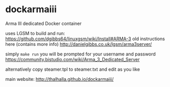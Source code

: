 # dockarmaiii
Arma III dedicated Docker container

uses LGSM to build and run:
https://github.com/dgibbs64/linuxgsm/wiki/Install#ARMA-3
old instructions here (contains more info)
http://danielgibbs.co.uk/lgsm/arma3server/

simply `make run` you will be prompted for your username and password
https://community.bistudio.com/wiki/Arma_3_Dedicated_Server

alternatively copy steamer.tpl to steamer.txt and edit as you like

main website:
http://thalhalla.github.io/dockarmaiii/
